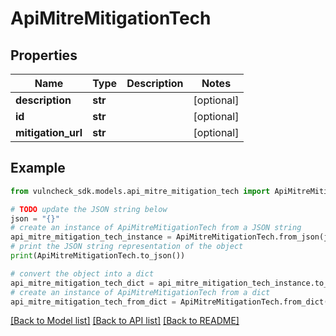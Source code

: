 # ApiMitreMitigationTech


## Properties

Name | Type | Description | Notes
------------ | ------------- | ------------- | -------------
**description** | **str** |  | [optional] 
**id** | **str** |  | [optional] 
**mitigation_url** | **str** |  | [optional] 

## Example

```python
from vulncheck_sdk.models.api_mitre_mitigation_tech import ApiMitreMitigationTech

# TODO update the JSON string below
json = "{}"
# create an instance of ApiMitreMitigationTech from a JSON string
api_mitre_mitigation_tech_instance = ApiMitreMitigationTech.from_json(json)
# print the JSON string representation of the object
print(ApiMitreMitigationTech.to_json())

# convert the object into a dict
api_mitre_mitigation_tech_dict = api_mitre_mitigation_tech_instance.to_dict()
# create an instance of ApiMitreMitigationTech from a dict
api_mitre_mitigation_tech_from_dict = ApiMitreMitigationTech.from_dict(api_mitre_mitigation_tech_dict)
```
[[Back to Model list]](../README.md#documentation-for-models) [[Back to API list]](../README.md#documentation-for-api-endpoints) [[Back to README]](../README.md)


